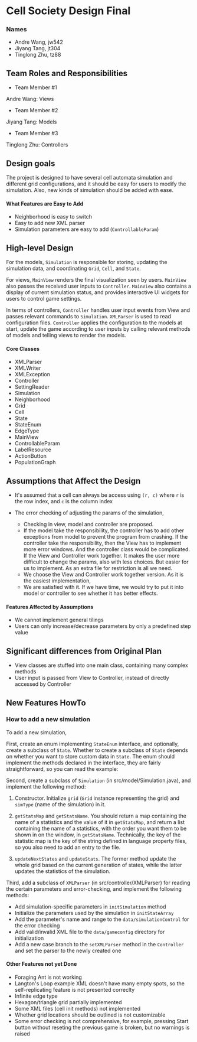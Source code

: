 # Cell Society Design Final

### Names

- Andre Wang, jw542
- Jiyang Tang, jt304
- Tinglong Zhu, tz88

## Team Roles and Responsibilities

* Team Member #1

Andre Wang: Views

* Team Member #2

Jiyang Tang: Models

* Team Member #3

Tinglong Zhu: Controllers

## Design goals

The project is designed to have several cell automata simulation and different grid configurations,
and it should be easy for users to modify the simulation. Also, new kinds of simulation should be
added with ease.

#### What Features are Easy to Add

- Neighborhood is easy to switch
- Easy to add new XML parser
- Simulation parameters are easy to add (`ControllableParam`)

## High-level Design

For the models, `Simulation` is responsible for storing, updating the simulation data, and
coordinating `Grid`, `Cell`, and `State`.

For views, `MainView` renders the final visualization seen by users. `MainView` also passes the
received user inputs to `Controller`. `MainView` also contains a display of current simulation
status, and provides interactive UI widgets for users to control game settings.

In terms of controllers, `Controller` handles user input events from View and passes relevant
commands to `Simulation`. `XMLParser` is used to read configuration files.
`Controller` applies the configuration to the models at start, update the game according to user
inputs by calling relevant methods of models and telling views to render the models.

#### Core Classes

- XMLParser
- XMLWriter
- XMLException
- Controller
- SettingReader
- Simulation
- Neighborhood
- Grid
- Cell
- State
- StateEnum
- EdgeType
- MainView
- ControllableParam
- LabelResource
- ActionButton
- PopulationGraph

## Assumptions that Affect the Design

- It's assumed that a cell can always be access using `(r, c)` where `r` is the row index, and `c`
  is the column index

- The error checking of adjusting the params of the simulation,
    * Checking in view, model and controller are proposed.
    * If the model take the responsibility, the controller has to add other exceptions from model to
      prevent the program from crashing. If the controller take the responsibility, then the View
      has to implement more error windows. And the controller class would be complicated. If the
      View and Controller work together. It makes the user more difficult to change the params, also
      with less choices. But easier for us to implement. As an extra file for restriction is all we
      need.
    * We choose the View and Controller work together version. As it is the easiest implementation,
    * We are satisfied with it. If we have time, we would try to put it into model or controller to
      see whether it has better effects.

#### Features Affected by Assumptions

- We cannot implement general tilings
- Users can only increase/decrease parameters by only a predefined step value

## Significant differences from Original Plan

- View classes are stuffed into one main class, containing many complex methods
- User input is passed from View to Controller, instead of directly accessed by Controller

## New Features HowTo

### How to add a new simulation

To add a new simulation,

First, create an enum implementing `StateEnum` interface, and optionally, create a subclass
of `State`. Whether to create a subclass of `State` depends on whether you want to store custom data
in `State`. The enum should implement the methods declared in the interface, they are fairly
straightforward, so you can read the example:

Second, create a subclass of `Simulation` (in src/model/Simulation.java), and implement the
following method:

1. Constructor. Initialize `grid` (`Grid` instance representing the grid) and `simType` (name of the
   simulation) in it.

2. `getStatsMap` and `getStatsName`. You should return a map containing the name of a statistics and
   the value of it in `getStatsMap`, and return a list containing the name of a statistics, with the
   order you want them to be shown in on the window, in `getStatsName`. Technically, the key of the
   statistic map is the key of the string defined in language property files, so you also need to
   add an entry to the file.

3. `updateNextStates` and `updateStats`. The former method update the whole grid based on the
   current generation of states, while the latter updates the statistics of the simulation.

Third, add a subclass of `XMLParser` (in src/controller/XMLParser)
for reading the certain parameters and error-checking, and implement the following methods:

- Add simulation-specific parameters in `initSimulation` method
- Initialize the parameters used by the simulation in `initStateArray`
- Add the parameter's name and range to the `data/simulationControl` for the error checking
- Add valid/invalid XML file to the `data/gameconfig` directory for initialization
- Add a new case branch to the `setXMLParser` method in the `Controller` and set the parser to the
  newly created one

#### Other Features not yet Done

- Foraging Ant is not working
- Langton's Loop example XML doesn't have many empty spots, so the self-replicating feature is not
  presented correclty
- Infinite edge type
- Hexagon/triangle grid partially implemented
- Some XML files (cell init methods) not implemented
- Whether grid locations should be outlined is not customizable
- Some error checking is not comprehensive, for example, pressing Start button without reseting the
  previous game is broken, but no warnings is raised

